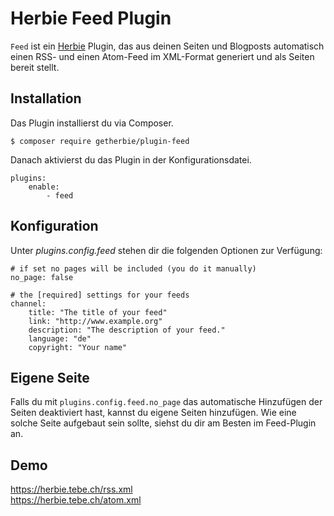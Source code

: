 # Herbie Feed Plugin

`Feed` ist ein [Herbie](http://github.com/getherbie/herbie) Plugin, das aus deinen Seiten und Blogposts automatisch
einen RSS- und einen Atom-Feed im XML-Format generiert und als Seiten bereit stellt.


## Installation

Das Plugin installierst du via Composer.

	$ composer require getherbie/plugin-feed

Danach aktivierst du das Plugin in der Konfigurationsdatei.

    plugins:
        enable:
            - feed


## Konfiguration

Unter *plugins.config.feed* stehen dir die folgenden Optionen zur Verfügung:

    # if set no pages will be included (you do it manually)
    no_page: false

    # the [required] settings for your feeds
    channel:
        title: "The title of your feed"
        link: "http://www.example.org"
        description: "The description of your feed."
        language: "de"
        copyright: "Your name"


## Eigene Seite

Falls du mit `plugins.config.feed.no_page` das automatische Hinzufügen der Seiten deaktiviert hast, kannst
du eigene Seiten hinzufügen. Wie eine solche Seite aufgebaut sein sollte, siehst du dir am Besten im Feed-Plugin an. 


## Demo

<https://herbie.tebe.ch/rss.xml>  
<https://herbie.tebe.ch/atom.xml>
